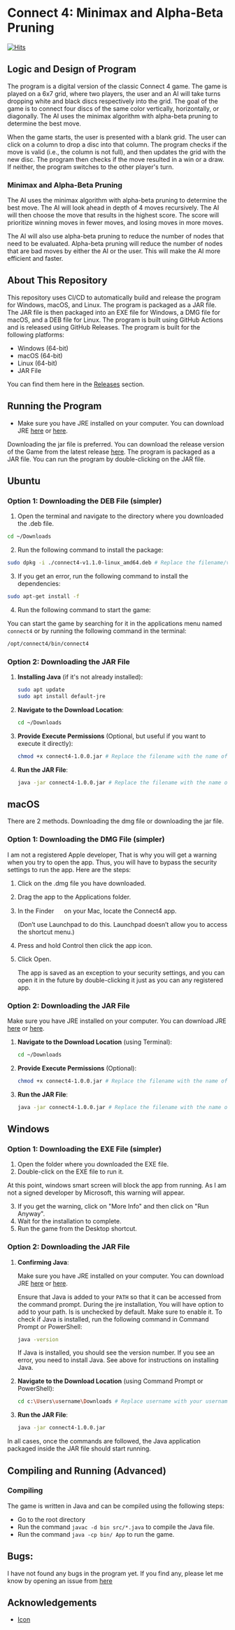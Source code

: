 # Connect 4: Minimax and Alpha-Beta Pruning

[![Hits](https://hits.sh/github.com/vmsaif/connect4-with-minimax-algorithm-in-java.svg?label=Visits&color=100b75)](https://hits.sh/github.com/vmsaif/connect4-with-minimax-algorithm-in-java/)

## Logic and Design of Program
The program is a digital version of the classic Connect 4 game. The game is played on a 6x7 grid, where two players, the user and an AI will take turns dropping white and black discs respectively into the grid. The goal of the game is to connect four discs of the same color vertically, horizontally, or diagonally. The AI uses the minimax algorithm with alpha-beta pruning to determine the best move. 

When the game starts, the user is presented with a blank grid. The user can click on a column to drop a disc into that column. The program checks if the move is valid (i.e., the column is not full), and then updates the grid with the new disc. The program then checks if the move resulted in a win or a draw. If neither, the program switches to the other player's turn.

### Minimax and Alpha-Beta Pruning
The AI uses the minimax algorithm with alpha-beta pruning to determine the best move. The AI will look ahead in depth of 4 moves recursively. The AI will then choose the move that results in the highest score. The score will prioritize winning moves in fewer moves, and losing moves in more moves.

The AI will also use alpha-beta pruning to reduce the number of nodes that need to be evaluated. Alpha-beta pruning will reduce the number of nodes that are bad moves by either the AI or the user. This will make the AI more efficient and faster. 

## About This Repository

This repository uses CI/CD to automatically build and release the program for Windows, macOS, and Linux. The program is packaged as a JAR file. The JAR file is then packaged into an EXE file for Windows, a DMG file for macOS, and a DEB file for Linux. The program is built using GitHub Actions and is released using GitHub Releases. The program is built for the following platforms:

- Windows (64-bit)
- macOS (64-bit)
- Linux (64-bit)
- JAR File

You can find them here in the [Releases](https://github.com/vmsaif/connect4-with-minimax-algorithm-in-java/releases) section.

## Running the Program

- Make sure you have JRE installed on your computer. You can download JRE [here](https://adoptium.net/) or [here](https://www.oracle.com/java/technologies/javase-jre8-downloads.html).

Downloading the jar file is preferred. You can download the release version of the Game from the latest release [here](https://github.com/vmsaif/connect4-with-minimax-algorithm-in-java/releases). The program is packaged as a JAR file. You can run the program by double-clicking on the JAR file.

## **Ubuntu**

### Option 1: Downloading the DEB File (simpler)

1. Open the terminal and navigate to the directory where you downloaded the .deb file.

```bash
cd ~/Downloads
```

2. Run the following command to install the package:

```bash
sudo dpkg -i ./connect4-v1.1.0-linux_amd64.deb # Replace the filename/version with the name of the DEB file you downloaded
```
3. If you get an error, run the following command to install the dependencies:

```bash
sudo apt-get install -f
```

4. Run the following command to start the game:

You can start the game by searching for it in the applications menu named `connect4` or by running the following command in the terminal:
```bash
/opt/connect4/bin/connect4
```


### Option 2: Downloading the JAR File

1. **Installing Java** (if it's not already installed):
   ```bash
   sudo apt update
   sudo apt install default-jre
   ```

2. **Navigate to the Download Location**:
   ```bash
   cd ~/Downloads
   ```

3. **Provide Execute Permissions** (Optional, but useful if you want to execute it directly):
   ```bash
   chmod +x connect4-1.0.0.jar # Replace the filename with the name of the JAR file you downloaded
   ```

4. **Run the JAR File**:
   ```bash
   java -jar connect4-1.0.0.jar # Replace the filename with the name of the JAR file you downloaded
   ```

## **macOS**
There are 2 methods. Downloading the dmg file or downloading the jar file. 
### Option 1: Downloading the DMG File (simpler)
I am not a registered Apple developer, That is why you will get a warning when you try to open the app. Thus, you will have to bypass the security settings to run the app.
Here are the steps:

1. Click on the .dmg file you have downloaded. 

2. Drag the app to the Applications folder.

3. In the Finder <img src="https://help.apple.com/assets/63BCA927AAE78C58DD7FBE35/63BCA92EAAE78C58DD7FBE76/en_US/058e4af8e726290f491044219d2eee73.png" alt="" height="15" width="15" originalimagename="SharedGlobalArt/AppIconTopic_Finder.png"> on your Mac, locate the Connect4 app.

   (Don’t use Launchpad to do this. Launchpad doesn’t allow you to access the shortcut menu.)

4. Press and hold Control then click the app icon.

5. Click Open.

   The app is saved as an exception to your security settings, and you can open it in the future by double-clicking it just as you can any registered app.


### Option 2: Downloading the JAR File
Make sure you have JRE installed on your computer. You can download JRE [here](https://adoptium.net/) or [here](https://www.oracle.com/java/technologies/javase-jre8-downloads.html).

1. **Navigate to the Download Location** (using Terminal):
   ```bash
   cd ~/Downloads
   ```

3. **Provide Execute Permissions** (Optional):
   ```bash
   chmod +x connect4-1.0.0.jar # Replace the filename with the name of the JAR file you downloaded
   ```

4. **Run the JAR File**:
   ```bash
   java -jar connect4-1.0.0.jar # Replace the filename with the name of the JAR file you downloaded
   ```

## **Windows**

### Option 1: Downloading the EXE File (simpler)

1. Open the folder where you downloaded the EXE file.
2. Double-click on the EXE file to run it.

At this point, windows smart screen will block the app from running. As I am not a signed developer by Microsoft, this warning will appear. 

3. If you get the warning, click on "More Info" and then click on "Run Anyway".
4. Wait for the installation to complete.
5. Run the game from the Desktop shortcut.

### Option 2: Downloading the JAR File

1. **Confirming Java**:

   Make sure you have JRE installed on your computer. You can download JRE [here](https://adoptium.net/) or [here](https://www.oracle.com/java/technologies/javase-jre8-downloads.html).

   Ensure that Java is added to your `PATH` so that it can be accessed from the command prompt. During the jre installation, You will have option to add to your path. Is is unchecked by default. Make sure to enable it.  To check if Java is installed, run the following command in Command Prompt or PowerShell:
   ```bash
   java -version
   ```
   If Java is installed, you should see the version number. If you see an error, you need to install Java. See above for instructions on installing Java.

2. **Navigate to the Download Location** (using Command Prompt or PowerShell):
   ```bash
   cd c:\Users\username\Downloads # Replace username with your username
   ```

3. **Run the JAR File**:
   ```bash
   java -jar connect4-1.0.0.jar
   ```

In all cases, once the commands are followed, the Java application packaged inside the JAR file should start running.


## Compiling and Running (Advanced)
### Compiling
The game is written in Java and can be compiled using the following steps:

- Go to the root directory
- Run the command `javac -d bin src/*.java` to compile the Java file.
- Run the command `java -cp bin/ App` to run the game.


## Bugs:
I have not found any bugs in the program yet. If you find any, please let me know by opening an issue from [here](https://github.com/vmsaif/connect4-with-minimax-algorithm-in-java/issues/)

## Acknowledgements
- [Icon](https://icon-icons.com/icon/grid-board-cell-table/187134)